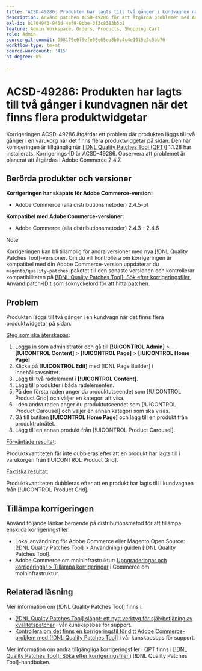 ```yaml
---
title: 'ACSD-49286: Produkten har lagts till två gånger i kundvagnen när det finns flera produktwidgetar'
description: Använd patchen ACSD-49286 för att åtgärda problemet med Adobe Commerce där produkten läggs till två gånger i en kundvagn när det finns flera produktwidgetar på sidan.
exl-id: b1764943-945d-4ef9-9bbe-3f3c8383b5b1
feature: Admin Workspace, Orders, Products, Shopping Cart
role: Admin
source-git-commit: 958179e0f3efe08e65ea8b0c4c4e1015e3c5bb76
workflow-type: tm+mt
source-wordcount: '415'
ht-degree: 0%

---
```


# ACSD-49286: Produkten har lagts till två gånger i kundvagnen när det finns flera produktwidgetar

Korrigeringen ACSD-49286 åtgärdar ett problem där produkten läggs till två gånger i en varukorg när det finns flera produktwidgetar på sidan. Den här korrigeringen är tillgänglig när [[!DNL Quality Patches Tool (QPT)]](/help/announcements/adobe-commerce-announcements/magento-quality-patches-released-new-tool-to-self-serve-quality-patches.md) 1.1.28 har installerats. Korrigerings-ID är ACSD-49286. Observera att problemet är planerat att åtgärdas i Adobe Commerce 2.4.7.

## Berörda produkter och versioner

**Korrigeringen har skapats för Adobe Commerce-version:**

* Adobe Commerce (alla distributionsmetoder) 2.4.5-p1

**Kompatibel med Adobe Commerce-versioner:**

* Adobe Commerce (alla distributionsmetoder) 2.4.3 - 2.4.6

>[!NOTE]
>
>Korrigeringen kan bli tillämplig för andra versioner med nya [!DNL Quality Patches Tool]-versioner. Om du vill kontrollera om korrigeringen är kompatibel med din Adobe Commerce-version uppdaterar du `magento/quality-patches`-paketet till den senaste versionen och kontrollerar kompatibiliteten på [[!DNL Quality Patches Tool]: Sök efter korrigeringsfiler ](https://experienceleague.adobe.com/tools/commerce-quality-patches/index.html). Använd patch-ID:t som söknyckelord för att hitta patchen.

## Problem

Produkten läggs till två gånger i en kundvagn när det finns flera produktwidgetar på sidan.

<u>Steg som ska återskapas</u>:

1. Logga in som administratör och gå till **[!UICONTROL Admin]** > **[!UICONTROL Content]** > **[!UICONTROL Page]** > **[!UICONTROL Home Page]**
1. Klicka på **[!UICONTROL Edit]** med [!DNL Page Builder] i innehållsavsnittet.
1. Lägg till två radelement i **[!UICONTROL Content]**.
1. Lägg till produkter i båda radelementen.
1. På den första raden anger du produktutseendet som [!UICONTROL Product Grid] och väljer en kategori att visa.
1. I den andra raden anger du produktutseendet som [!UICONTROL Product Carousel] och väljer en annan kategori som ska visas.
1. Gå till butiken **[!UICONTROL Home Page]** och lägg till en produkt från produktrutnätet.
1. Lägg till en annan produkt från [!UICONTROL Product Carousel].

<u>Förväntade resultat</u>:

Produktkvantiteten får inte dubbleras efter att en produkt har lagts till i varukorgen från [!UICONTROL Product Grid].

<u>Faktiska resultat</u>:

Produktkvantiteten dubbleras efter att en produkt har lagts till i kundvagnen från [!UICONTROL Product Grid].

## Tillämpa korrigeringen

Använd följande länkar beroende på distributionsmetod för att tillämpa enskilda korrigeringsfiler:

* Lokal användning för Adobe Commerce eller Magento Open Source: [[!DNL Quality Patches Tool] > Användning ](https://experienceleague.adobe.com/docs/commerce-operations/tools/quality-patches-tool/usage.html) i guiden [!DNL Quality Patches Tool].
* Adobe Commerce om molninfrastruktur: [Uppgraderingar och korrigeringar > Tillämpa korrigeringar](https://experienceleague.adobe.com/docs/commerce-cloud-service/user-guide/develop/upgrade/apply-patches.html) i Commerce om molninfrastruktur. 

## Relaterad läsning

Mer information om [!DNL Quality Patches Tool] finns i:

* [[!DNL Quality Patches Tool] släppt: ett nytt verktyg för självbetjäning av kvalitetspatchar](/help/announcements/adobe-commerce-announcements/magento-quality-patches-released-new-tool-to-self-serve-quality-patches.md) i vår kunskapsbas för support.
* [Kontrollera om det finns en korrigeringsfil för ditt Adobe Commerce-problem med  [!DNL Quality Patches Tool]](/help/support-tools/patches-available-in-qpt-tool/check-patch-for-magento-issue-with-magento-quality-patches.md) i vår kunskapsbas för support.

Mer information om andra tillgängliga korrigeringsfiler i QPT finns i [[!DNL Quality Patches Tool]: Söka efter korrigeringsfiler ](https://experienceleague.adobe.com/tools/commerce-quality-patches/index.html) i [!DNL Quality Patches Tool]-handboken.

